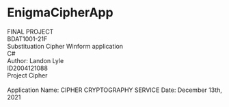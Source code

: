 # EnigmaCipherApp

FINAL PROJECT 
<br />
BDAT1001-21F
<br />
Substituation Cipher Winform application 
<br />
C#
<br />
Author: Landon Lyle
<br />
ID2004121088
<br />
Project Cipher
<br />
<br />
Application Name: CIPHER CRYPTOGRAPHY SERVICE
Date: December 13th, 2021

